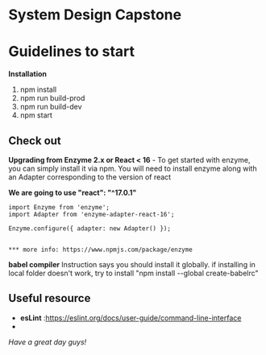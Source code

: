 # System Design Capstone

# Guidelines to start
  **Installation**
  1. npm install
  2. npm run build-prod
  3. npm run build-dev
  4. npm start

## Check out
  **Upgrading from Enzyme 2.x or React < 16**
    - To get started with enzyme, you can simply install it via npm. You will need to install enzyme along with an Adapter corresponding to the version of react

**We are going to use "react": "^17.0.1"**

    import Enzyme from 'enzyme';
    import Adapter from 'enzyme-adapter-react-16';

    Enzyme.configure({ adapter: new Adapter() });


    *** more info: https://www.npmjs.com/package/enzyme

  **babel compiler**
  Instruction says you should install it globally.
  if installing in local folder doesn't work, try to install
  "npm install --global create-babelrc"

## **Useful resource**
- **esLint** :https://eslint.org/docs/user-guide/command-line-interface
-

_Have a great day guys!_